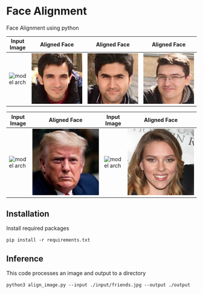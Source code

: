 # Face Alignment

Face Alignment using python

Input Image | Aligned Face | Aligned Face | Aligned Face  |
--- | --- | --- | --- |
![model arch](../input/friends.jpg) | ![model arch](output/friends_0.jpg) | ![model arch](output/friends_2.jpg) | ![model arch](output/friends_1.jpg) |

Input Image | Aligned Face | Input Image | Aligned Face  |
--- | --- | --- | --- |
![model arch](../input/trump.jpg) | ![model arch](output/trump_0.jpg) | ![model arch](../input/scarlett-johansson.jpeg) | ![model arch](output/scarlett-johansson_0.jpg) |


## Installation

Install required packages
```
pip install -r requirements.txt
```


## Inference

This code processes an image and output to a directory

```
python3 align_image.py --input ./input/friends.jpg --output ./output
```
